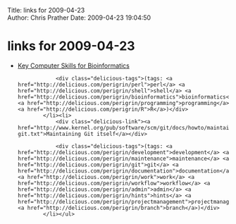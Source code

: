 Title: links for 2009-04-23  
Author: Chris Prather
Date: 2009-04-23 19:04:50

# links for 2009-04-23
<ul class="delicious"><li>
                <div class="delicious-link"><a href="http://markbieda.wordpress.com/2009/04/21/key-bioinformatics-computer-skills/">Key Computer Skills for Bioinformatics</a></div>
                
                <div class="delicious-tags">(tags: <a href="http://delicious.com/perigrin/perl">perl</a> <a href="http://delicious.com/perigrin/shell">shell</a> <a href="http://delicious.com/perigrin/bioinformatics">bioinformatics</a> <a href="http://delicious.com/perigrin/programming">programming</a> <a href="http://delicious.com/perigrin/R">R</a>)</div>
            </li><li>
                <div class="delicious-link"><a href="http://www.kernel.org/pub/software/scm/git/docs/howto/maintain-git.txt">Maintaining Git itself</a></div>
                
                <div class="delicious-tags">(tags: <a href="http://delicious.com/perigrin/development">development</a> <a href="http://delicious.com/perigrin/maintenance">maintenance</a> <a href="http://delicious.com/perigrin/git">git</a> <a href="http://delicious.com/perigrin/documentation">documentation</a> <a href="http://delicious.com/perigrin/work">work</a> <a href="http://delicious.com/perigrin/workflow">workflow</a> <a href="http://delicious.com/perigrin/admin">admin</a> <a href="http://delicious.com/perigrin/hints">hints</a> <a href="http://delicious.com/perigrin/projectmanagement">projectmanagement</a> <a href="http://delicious.com/perigrin/branch">branch</a>)</div>
            </li></ul>
